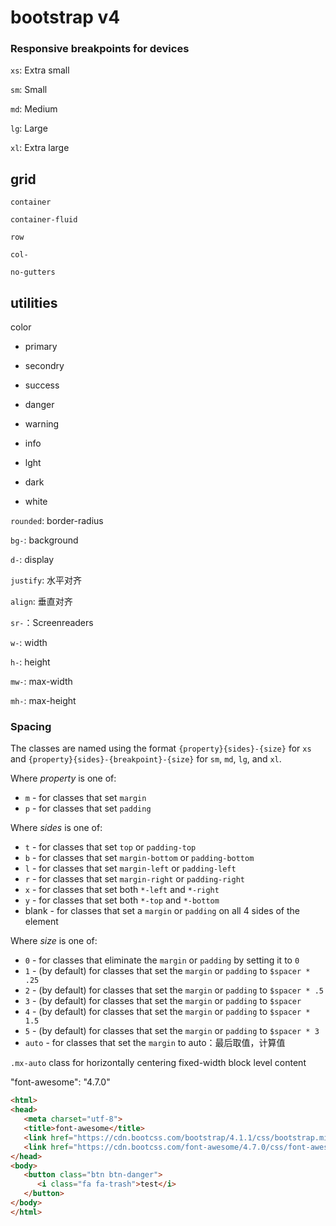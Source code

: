 # bootstrap v4

### Responsive breakpoints for devices

`xs`: Extra small

`sm`: Small

`md`: Medium

`lg`: Large

`xl`: Extra large

## grid

`container`

`container-fluid`

`row`

`col-`

`no-gutters`





## utilities


color

* primary

* secondry

* success

* danger

* warning

* info

* lght

* dark

* white

`rounded`: border-radius

`bg-`: background



`d-`: display

`justify`: 水平对齐

`align`: 垂直对齐

`sr-`：Screenreaders

`w-`: width

`h-`: height

`mw-`: max-width

`mh-`: max-height

### Spacing

The classes are named using the format `{property}{sides}-{size}` for `xs` and `{property}{sides}-{breakpoint}-{size}` for `sm`, `md`, `lg`, and `xl`.

Where *property* is one of:

* `m` - for classes that set `margin`
* `p` - for classes that set `padding`

Where *sides* is one of:

* `t` - for classes that set `top` or `padding-top`
* `b` - for classes that set `margin-bottom` or `padding-bottom`
* `l` - for classes that set `margin-left` or `padding-left`
* `r` - for classes that set `margin-right` or `padding-right`
* `x` - for classes that set both `*-left` and `*-right`
* `y` - for classes that set both `*-top` and `*-bottom`
* blank - for classes that set a `margin` or `padding` on all 4 sides of the element

Where *size* is one of:

* `0` - for classes that eliminate the `margin` or `padding` by setting it to `0`
* `1` - (by default) for classes that set the `margin` or `padding` to `$spacer * .25`
* `2` - (by default) for classes that set the `margin` or `padding` to `$spacer * .5`
* `3` - (by default) for classes that set the `margin` or `padding` to `$spacer`
* `4` - (by default) for classes that set the `margin` or `padding` to `$spacer * 1.5`
* `5` - (by default) for classes that set the `margin` or `padding` to `$spacer * 3`
* `auto` - for classes that set the `margin` to auto：最后取值，计算值

`.mx-auto` class for horizontally centering fixed-width block level content

"font-awesome": "4.7.0"

```html
<html>
<head>
   <meta charset="utf-8">
   <title>font-awesome</title>
   <link href="https://cdn.bootcss.com/bootstrap/4.1.1/css/bootstrap.min.css" rel="stylesheet">
   <link href="https://cdn.bootcss.com/font-awesome/4.7.0/css/font-awesome.min.css" rel="stylesheet">
</head>
<body>
   <button class="btn btn-danger">
      <i class="fa fa-trash">test</i>
   </button>
</body>
</html>
```



